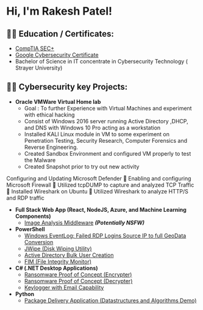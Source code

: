 <h1>Hi, I'm Rakesh Patel! <br/>

<h2>👨‍💻 Education / Certificates:</h2>


  - [CompTIA SEC+](https://www.credly.com/badges/ac439f6d-76ad-42eb-a5a7-17d0496fceda/public_url)
  - [Google Cybersecurity Certificate](https://www.credly.com/badges/55a00074-5ff5-429d-9c89-80570cc85c48/public_url)
  - Bachelor of Science in IT concentrate in Cybersecurity Technology ( Strayer University)

<h2>👨‍💻 Cybersecurity key Projects:</h2>


- <b>Oracle VMWare Virtual Home lab</b>
  - Goal : To further Experience with Virtual Machines and experiment with ethical hacking
  - Consist of Windows 2016 server running Active Directory ,DHCP, and DNS with Windows 10 Pro acting as a workstation
  -  Installed KALI Linux module in VM to some experiment on Penetration Testing, Security Research, Computer Forensics and Reverse
Engineering.
  -  Created Sandbox Environment and configured VM properly to test the Malware
  -  Created Snapshot prior to try out new activity
 
Configuring and Updating Microsoft Defender
 Enabling and configuring Microsoft Firewall
 Utilized tcpDUMP to capture and analyzed TCP Traffic
 Installed Wireshark on Ubuntu
 Utilized Wireshark to analyze HTTP/S and RDP traffic


- <b>Full Stack Web App (React, NodeJS, Azure, and Machine Learning Components)</b>
  - [Image Analysis Middleware](https://github.com/joshmadakor1/4chan-Image-Analysis-Middleware-C964) <b><i>(Potentially NSFW)</b></i>
- <b>PowerShell</b>
  - [Windows EventLog: Failed RDP Logins Source IP to full GeoData Conversion](https://github.com/joshmadakor1/Sentinel-Lab)
  - [JWipe (Disk Wiping Utility)](https://github.com/joshmadakor1/Jwipe.PowerShell)
  - [Active Directory Bulk User Creation](https://github.com/joshmadakor1/AD_PS)
  - [FIM (File Integrity Monitor)](https://github.com/joshmadakor1/PowerShell-Integrity-FIM)
- <b>C# (.NET Desktop Applications)</b>
  - [Ransomware Proof of Concept (Encrypter)](https://github.com/joshmadakor1/EncrypterPOC)
  - [Ransomware Proof of Concept (Decrypter)](https://github.com/joshmadakor1/DecrypterPOC)
  - [Keylogger with Email Capability](https://github.com/joshmadakor1/Key-Logger-With-Email)
- <b>Python</b>
  - [Package Delivery Application (Datastructures and Algorithms Demo)](https://github.com/joshmadakor1/Package-Delivery-Pathfinding-Algorithm)
 
    
